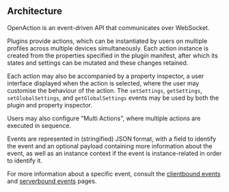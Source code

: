 ## Architecture

OpenAction is an event-driven API that communicates over WebSocket.

Plugins provide actions, which can be instantiated by users on multiple profiles across multiple devices simultaneously. Each action instance is created from the properties specified in the plugin manifest, after which its states and settings can be mutated and these changes retained.

Each action may also be accompanied by a property inspector, a user interface displayed when the action is selected, where the user may customise the behaviour of the action. The `setSettings`, `getSettings`, `setGlobalSettings`, and `getGlobalSettings` events may be used by both the plugin and property inspector.

Users may also configure "Multi Actions", where multiple actions are executed in sequence.

Events are represented in (stringified) JSON format, with a field to identify the event and an optional payload containing more information about the event, as well as an instance context if the event is instance-related in order to identify it.

For more information about a specific event, consult the [clientbound events](4-clientbound.md) and [serverbound events](5-serverbound.md) pages.
